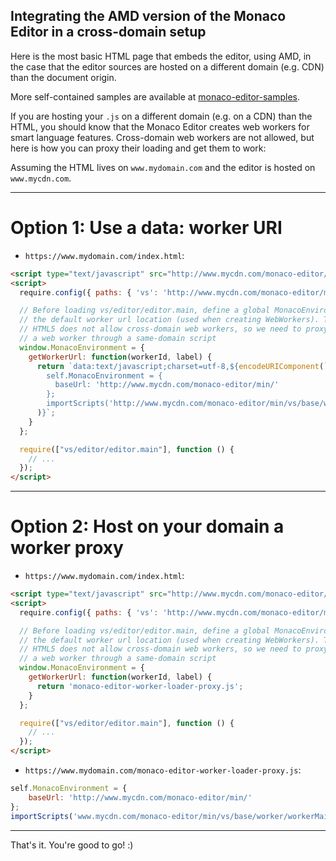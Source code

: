 ## Integrating the AMD version of the Monaco Editor in a cross-domain setup

Here is the most basic HTML page that embeds the editor, using AMD, in the case that the editor sources are hosted on a different domain (e.g. CDN) than the document origin.

More self-contained samples are available at [monaco-editor-samples](https://github.com/Microsoft/monaco-editor-samples).

If you are hosting your `.js` on a different domain (e.g. on a CDN) than the HTML, you should know that the Monaco Editor creates web workers for smart language features. Cross-domain web workers are not allowed, but here is how you can proxy their loading and get them to work:

Assuming the HTML lives on `www.mydomain.com` and the editor is hosted on `www.mycdn.com`.

----

# Option 1: Use a data: worker URI

* `https://www.mydomain.com/index.html`:
```html
<script type="text/javascript" src="http://www.mycdn.com/monaco-editor/min/vs/loader.js"></script>
<script>
  require.config({ paths: { 'vs': 'http://www.mycdn.com/monaco-editor/min/vs' }});

  // Before loading vs/editor/editor.main, define a global MonacoEnvironment that overwrites
  // the default worker url location (used when creating WebWorkers). The problem here is that
  // HTML5 does not allow cross-domain web workers, so we need to proxy the instantiation of
  // a web worker through a same-domain script
  window.MonacoEnvironment = {
    getWorkerUrl: function(workerId, label) {
      return `data:text/javascript;charset=utf-8,${encodeURIComponent(`
        self.MonacoEnvironment = {
          baseUrl: 'http://www.mycdn.com/monaco-editor/min/'
        };
        importScripts('http://www.mycdn.com/monaco-editor/min/vs/base/worker/workerMain.js');`
      )}`;
    }
  };

  require(["vs/editor/editor.main"], function () {
    // ...
  });
</script>
```

----

# Option 2: Host on your domain a worker proxy

* `https://www.mydomain.com/index.html`:
```html
<script type="text/javascript" src="http://www.mycdn.com/monaco-editor/min/vs/loader.js"></script>
<script>
  require.config({ paths: { 'vs': 'http://www.mycdn.com/monaco-editor/min/vs' }});

  // Before loading vs/editor/editor.main, define a global MonacoEnvironment that overwrites
  // the default worker url location (used when creating WebWorkers). The problem here is that
  // HTML5 does not allow cross-domain web workers, so we need to proxy the instantiation of
  // a web worker through a same-domain script
  window.MonacoEnvironment = {
    getWorkerUrl: function(workerId, label) {
      return 'monaco-editor-worker-loader-proxy.js';
    }
  };

  require(["vs/editor/editor.main"], function () {
    // ...
  });
</script>
```

* `https://www.mydomain.com/monaco-editor-worker-loader-proxy.js`:
```js
self.MonacoEnvironment = {
    baseUrl: 'http://www.mycdn.com/monaco-editor/min/'
};
importScripts('www.mycdn.com/monaco-editor/min/vs/base/worker/workerMain.js');
```

----

That's it. You're good to go! :)
